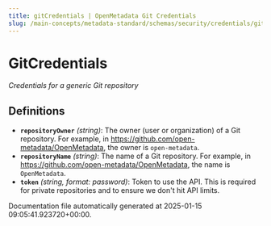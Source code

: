 ```yaml
---
title: gitCredentials | OpenMetadata Git Credentials
slug: /main-concepts/metadata-standard/schemas/security/credentials/gitcredentials
---
```


# GitCredentials

*Credentials for a generic Git repository*

## Definitions

- **`repositoryOwner`** *(string)*: The owner (user or organization) of a Git repository. For example, in https://github.com/open-metadata/OpenMetadata, the owner is `open-metadata`.
- **`repositoryName`** *(string)*: The name of a Git repository. For example, in https://github.com/open-metadata/OpenMetadata, the name is `OpenMetadata`.
- **`token`** *(string, format: password)*: Token to use the API. This is required for private repositories and to ensure we don't hit API limits.


Documentation file automatically generated at 2025-01-15 09:05:41.923720+00:00.
